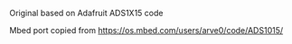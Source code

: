 
Original based on Adafruit ADS1X15 code

Mbed port copied from https://os.mbed.com/users/arve0/code/ADS1015/
